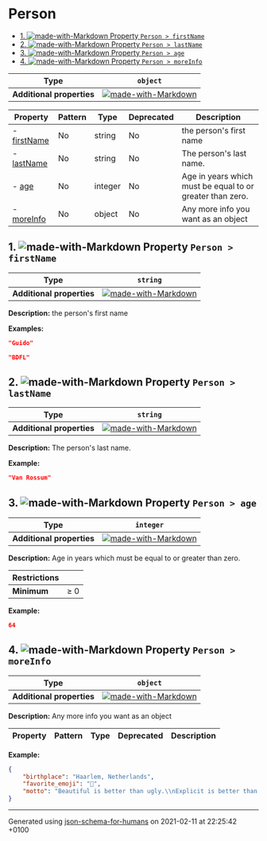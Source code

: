 # Person

- [1. ![made-with-Markdown](https://img.shields.io/badge/Optional-yellow) Property `Person > firstName`](#firstName)
- [2. ![made-with-Markdown](https://img.shields.io/badge/Optional-yellow) Property `Person > lastName`](#lastName)
- [3. ![made-with-Markdown](https://img.shields.io/badge/Optional-yellow) Property `Person > age`](#age)
- [4. ![made-with-Markdown](https://img.shields.io/badge/Optional-yellow) Property `Person > moreInfo`](#moreInfo)

| Type | `object` |
| ---- | --- |
| **Additional properties** |[![made-with-Markdown](https://img.shields.io/badge/Any%20type-allowed-green)](# "Additional Properties of any type are allowed.")|

| Property | Pattern | Type | Deprecated | Description |
| -------- | ------- | ---- | ---------- | ----------- |
|-  [firstName](#firstName)|No|string|No|the person's first name|
|-  [lastName](#lastName)|No|string|No|The person's last name.|
|-  [age](#age)|No|integer|No|Age in years which must be equal to or greater than zero.|
|-  [moreInfo](#moreInfo)|No|object|No|Any more info you want as an object|

## <a name="firstName"></a>1. ![made-with-Markdown](https://img.shields.io/badge/Optional-yellow) Property `Person > firstName`

| Type | `string` |
| ---- | --- |
| **Additional properties** |[![made-with-Markdown](https://img.shields.io/badge/Any%20type-allowed-green)](# "Additional Properties of any type are allowed.")|

**Description:** the person's first name

**Examples:** 

```json
"Guido"
```
```json
"BDFL"
```

## <a name="lastName"></a>2. ![made-with-Markdown](https://img.shields.io/badge/Optional-yellow) Property `Person > lastName`

| Type | `string` |
| ---- | --- |
| **Additional properties** |[![made-with-Markdown](https://img.shields.io/badge/Any%20type-allowed-green)](# "Additional Properties of any type are allowed.")|

**Description:** The person's last name.

**Example:** 

```json
"Van Rossum"
```

## <a name="age"></a>3. ![made-with-Markdown](https://img.shields.io/badge/Optional-yellow) Property `Person > age`

| Type | `integer` |
| ---- | --- |
| **Additional properties** |[![made-with-Markdown](https://img.shields.io/badge/Any%20type-allowed-green)](# "Additional Properties of any type are allowed.")|

**Description:** Age in years which must be equal to or greater than zero.

| Restrictions |   |
| ------------ | - |
| **Minimum** | &ge; 0 |

**Example:** 

```json
64
```

## <a name="moreInfo"></a>4. ![made-with-Markdown](https://img.shields.io/badge/Optional-yellow) Property `Person > moreInfo`

| Type | `object` |
| ---- | --- |
| **Additional properties** |[![made-with-Markdown](https://img.shields.io/badge/Any%20type-allowed-green)](# "Additional Properties of any type are allowed.")|

**Description:** Any more info you want as an object

| Property | Pattern | Type | Deprecated | Description |
| -------- | ------- | ---- | ---------- | ----------- |

**Example:** 

```json
{
    "birthplace": "Haarlem, Netherlands",
    "favorite_emoji": "🐍",
    "motto": "Beautiful is better than ugly.\\nExplicit is better than implicit.\\nSimple is better than complex.\\nComplex is better than complicated.\\nFlat is better than nested.\\nSparse is better than dense.\\nReadability counts.\\nSpecial cases aren't special enough to break the rules.\\nAlthough practicality beats purity.\\nErrors should never pass silently.\\nUnless explicitly silenced.\\nIn the face of ambiguity, refuse the temptation to guess.\\nThere should be one-- and preferably only one --obvious way to do it.\\nAlthough that way may not be obvious at first unless you're Dutch.\\nNow is better than never.\\nAlthough never is often better than *right* now.\\nIf the implementation is hard to explain, it's a bad idea.\\nIf the implementation is easy to explain, it may be a good idea.\\nNamespaces are one honking great idea -- let's do more of those!"
}
```

----------------------------------------------------------------------------------------------------------------------------
Generated using [json-schema-for-humans](https://github.com/coveooss/json-schema-for-humans) on 2021-02-11 at 22:25:42 +0100